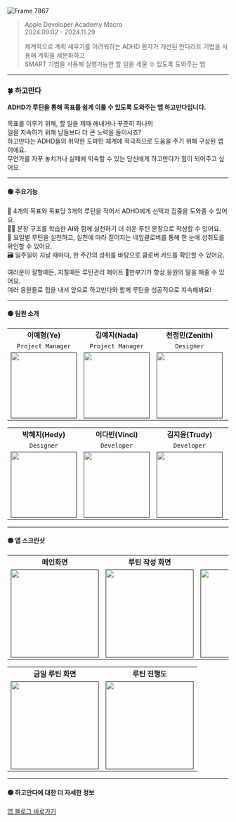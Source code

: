 ![Frame 7867](https://github.com/user-attachments/assets/de7f3895-7012-4360-8946-4fdea443bbb2)
> Apple Developer Academy Macro </br>
> 2024.09.02 - 2024.11.29
> 
> 체계적으로 계획 세우기를 어려워하는 ADHD 환자가 개선된 만다라트 기법을 사용해 계획을 세분화하고 </br>
> SMART 기법을 사용해 실행가능한 할 일을 세울 수 있도록 도와주는 앱 </br>

---

### 🍀 하고만다 
<b>ADHD가 루틴을 통해 목표를 쉽게 이룰 수 있도록 도와주는 앱 하고만다입니다.</b> </br>
</br>
목표를 이루기 위해, 할 일을 제때 해내거나 꾸준히 하나의</br>
일을 지속하기 위해 남들보다 더 큰 노력을 들이시죠?</br>
하고만다는 ADHD들의 취약한 도파민 체계에 적극적으로 도움을 주기 위해 구상된 앱이에요.</br>
무언가를 자꾸 놓치거나 실패에 익숙할 수 있는 당신에게 하고만다가 힘이 되어주고 싶어요.</br>

---

#### 🟢 주요기능
🔄 4개의 목표와 목표당 3개의 루틴을 적어서 ADHD에게 선택과 집중을 도와줄 수 있어요. </br>
✍🏻 문장 구조를 학습한 AI와 함께 실천하기 더 쉬운 루틴 문장으로 작성할 수 있어요. </br>
🎨 요일별 루틴을 실천하고, 실천에 따라 짙어지는 네잎클로버를 통해 한 눈에 성취도를 확인할 수 있어요. </br>
🗃️ 일주일이 지날 때마다, 한 주간의 성취를 바탕으로 클로버 카드를 확인할 수 있어요. </br>

여러분이 잘할때든, 지칠때든 루틴관리 메이트 🐢만부기가 항상 응원의 말을 해줄 수 있어요.</br>
여러 응원들로 힘을 내서 앞으로 하고만다와 함께 루틴을 성공적으로 지속해봐요!

---

#### 🟢 팀원 소개
<table>
  <tbody>
    <tr>
      <td colspan="1" align="center"><b>이예형(Ye)</b></td>
      <td colspan="1" align="center"><b>김예지(Nada)</b></td>
      <td colspan="1" align="center"><b>천정민(Zenith)</b></td>
      <td colspan="1" align="center"><b>곽베로(Vero)</b></td>
    </tr>
    <tr>
  <td colspan="1" align="center"><code>Project Manager</code></td>
  <td colspan="1" align="center"><code>Project Manager</code></td>
  <td colspan="1" align="center"><code>Designer</code></td>
  <td colspan="1" align="center"><code>Designer</code></td>
</tr>
    <tr>
      <td align="center"><a href=""><img src="https://github.com/user-attachments/assets/142d05b4-448e-40a5-ac97-19b5d3fec456" width="150px;" alt=""/><br /><sub><b></b></sub></a></td>
      <td align="center"><a href=""><img src="https://github.com/user-attachments/assets/b621f31f-174d-4bf5-b51b-84dd8bbd31f5" width="150px;" alt=""/><br /><sub><b></b></sub></a></td>
      <td align="center"><a href=""><img src="https://github.com/user-attachments/assets/3e391fc1-5328-4226-a212-07b603193730" width="150px;" alt=""/><br /><sub><b></b></sub></a></td>
       <td align="center"><a href=""><img src="https://github.com/user-attachments/assets/6b1d0dc4-1f64-4e64-8f4b-d80fca0bb234" width="150px;" alt=""/><br /><sub><b></b></sub></a></td>
    </tr>
  </tbody>
</table>
<table>
  <tbody>
    <tr>
      <td colspan="1" align="center"><b>박혜지(Hedy)</b></td>
      <td colspan="1" align="center"><b>이다빈(Vinci)</b></td>
      <td colspan="1" align="center"><b>김지윤(Trudy)</b></td>
      <td colspan="1" align="center"><b>이상도(Mars)</b></td>
    </tr>
     <tr>
      <td colspan="1" align="center"><code>Designer</code></td>
      <td colspan="1" align="center"><code>Developer</code></td>
      <td colspan="1" align="center"><code>Developer</code></td>
      <td colspan="1" align="center"><code>Developer</code></td>
    </tr>
    <tr>
      <td align="center"><a href=""><img src="https://github.com/user-attachments/assets/edfb657c-d7ad-4864-b31c-8992ddca24f3" width="150px;" alt=""/><br /><sub><b></b></sub></a></td>
      <td align="center"><a href=""><img src="https://github.com/user-attachments/assets/9054dcd1-33d8-48f0-9dbb-3c4c48dcf95c" width="150px;" alt=""/><br /><sub><b></b></sub></a></td>
      <td align="center"><a href=""><img src="https://github.com/user-attachments/assets/7909810b-514a-4518-a241-48aac8b88cbe" width="150px;" alt=""/><br /><sub><b></b></sub></a></td>
       <td align="center"><a href=""><img src="https://github.com/user-attachments/assets/5dd0e973-fa51-4937-9038-30427fbb0cb4" width="150px;" alt=""/><br /><sub><b></b></sub></a></td>
    </tr>
  </tbody>
</table>

---

#### 🟢 앱 스크린샷
<table>
  <tbody>
    <tr>
      <td colspan="1" align="center"><b>메인화면</b></td>
      <td colspan="1" align="center"><b>루틴 작성 화면</b></td>
      <td colspan="1" align="center"><b>주간 성취</b></td>
    </tr>
    <tr>
      <td align="center"><a href=""><img src="https://github.com/user-attachments/assets/33f33e13-9550-4b44-88d2-2476ec8686f6" width="200px;" alt=""/><br /><sub><b></b></sub></a></td>
      <td align="center"><a href=""><img src="https://github.com/user-attachments/assets/edc3c223-10cd-434c-9511-729a14586ede" width="200px;" alt=""/><br /><sub><b></b></sub></a></td>
      <td align="center"><a href=""><img src="https://github.com/user-attachments/assets/bb2a98d5-8217-46e8-8018-20eae7f57797" width="200px;" alt=""/><br /><sub><b></b></sub></a></td>
    </tr>
  </tbody>
</table>
<table>
  <tbody>
    <tr>
      <td colspan="1" align="center"><b>금일 루틴 화면</b></td>
      <td colspan="1" align="center"><b>루틴 진행도</td>
    </tr>
    <tr>
      <td align="center"><a href=""><img src="https://github.com/user-attachments/assets/dac744d1-5a30-4fc4-85ac-f7aef9698efd" width="200px;" alt=""/><br /><sub><b></b></sub></a></td>
      <td align="center"><a href=""><img src="https://github.com/user-attachments/assets/b9e03a11-71d3-42e2-98bd-2b9fb639ad54" width="200px;" alt=""/><br /><sub><b></b></sub></a></td>
    </tr>
  </tbody>
</table>

---

#### 🟢 하고만다에 대한 더 자세한 정보
[앱 블로그 바로가기](https://www.notion.so/14900197f9c98028adb1d7e57b75b1a5)
